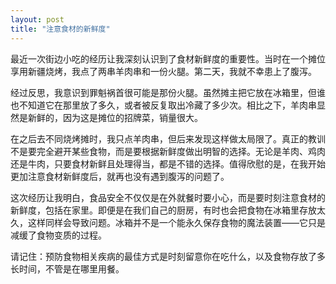 ```yaml
---
layout: post
title: "注意食材的新鲜度"
---
```


最近一次街边小吃的经历让我深刻认识到了食材新鲜度的重要性。当时在一个摊位享用新疆烧烤，我点了两串羊肉串和一份火腿。第二天，我就不幸患上了腹泻。

经过反思，我意识到罪魁祸首很可能是那份火腿。虽然摊主把它放在冰箱里，但谁也不知道它在那里放了多久，或者被反复取出冷藏了多少次。相比之下，羊肉串显然是新鲜的，因为这是摊位的招牌菜，销量很大。

在之后去不同烧烤摊时，我只点羊肉串，但后来发现这样做太局限了。真正的教训不是要完全避开某些食物，而是要根据新鲜度做出明智的选择。无论是羊肉、鸡肉还是牛肉，只要食材新鲜且处理得当，都是不错的选择。值得欣慰的是，在我开始更加注意食材新鲜度后，就再也没有遇到腹泻的问题了。

这次经历让我明白，食品安全不仅仅是在外就餐时要小心，而是要时刻注意食材的新鲜度，包括在家里。即便是在我们自己的厨房，有时也会把食物在冰箱里存放太久，这样同样会导致问题。冰箱并不是一个能永久保存食物的魔法装置——它只是减缓了食物变质的过程。

请记住：预防食物相关疾病的最佳方式是时刻留意你在吃什么，以及食物存放了多长时间，不管是在哪里用餐。